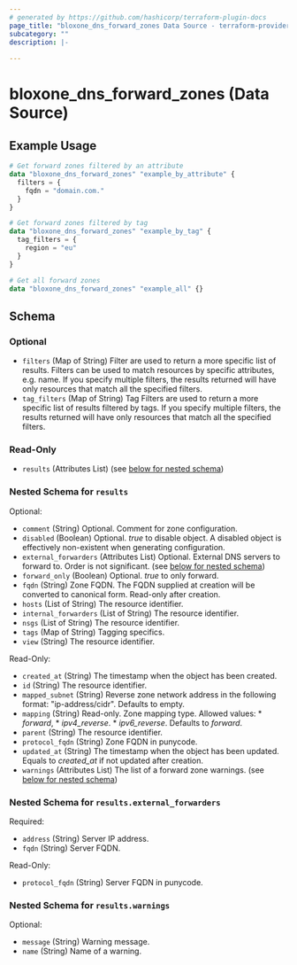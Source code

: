 ```yaml
---
# generated by https://github.com/hashicorp/terraform-plugin-docs
page_title: "bloxone_dns_forward_zones Data Source - terraform-provider-bloxone"
subcategory: ""
description: |-
  
---
```


# bloxone_dns_forward_zones (Data Source)



## Example Usage

```terraform
# Get forward zones filtered by an attribute
data "bloxone_dns_forward_zones" "example_by_attribute" {
  filters = {
    fqdn = "domain.com."
  }
}

# Get forward zones filtered by tag
data "bloxone_dns_forward_zones" "example_by_tag" {
  tag_filters = {
    region = "eu"
  }
}

# Get all forward zones
data "bloxone_dns_forward_zones" "example_all" {}
```

<!-- schema generated by tfplugindocs -->
## Schema

### Optional

- `filters` (Map of String) Filter are used to return a more specific list of results. Filters can be used to match resources by specific attributes, e.g. name. If you specify multiple filters, the results returned will have only resources that match all the specified filters.
- `tag_filters` (Map of String) Tag Filters are used to return a more specific list of results filtered by tags. If you specify multiple filters, the results returned will have only resources that match all the specified filters.

### Read-Only

- `results` (Attributes List) (see [below for nested schema](#nestedatt--results))

<a id="nestedatt--results"></a>
### Nested Schema for `results`

Optional:

- `comment` (String) Optional. Comment for zone configuration.
- `disabled` (Boolean) Optional. _true_ to disable object. A disabled object is effectively non-existent when generating configuration.
- `external_forwarders` (Attributes List) Optional. External DNS servers to forward to. Order is not significant. (see [below for nested schema](#nestedatt--results--external_forwarders))
- `forward_only` (Boolean) Optional. _true_ to only forward.
- `fqdn` (String) Zone FQDN. The FQDN supplied at creation will be converted to canonical form.  Read-only after creation.
- `hosts` (List of String) The resource identifier.
- `internal_forwarders` (List of String) The resource identifier.
- `nsgs` (List of String) The resource identifier.
- `tags` (Map of String) Tagging specifics.
- `view` (String) The resource identifier.

Read-Only:

- `created_at` (String) The timestamp when the object has been created.
- `id` (String) The resource identifier.
- `mapped_subnet` (String) Reverse zone network address in the following format: "ip-address/cidr". Defaults to empty.
- `mapping` (String) Read-only. Zone mapping type. Allowed values:  * _forward_,  * _ipv4_reverse_.  * _ipv6_reverse_.  Defaults to _forward_.
- `parent` (String) The resource identifier.
- `protocol_fqdn` (String) Zone FQDN in punycode.
- `updated_at` (String) The timestamp when the object has been updated. Equals to _created_at_ if not updated after creation.
- `warnings` (Attributes List) The list of a forward zone warnings. (see [below for nested schema](#nestedatt--results--warnings))

<a id="nestedatt--results--external_forwarders"></a>
### Nested Schema for `results.external_forwarders`

Required:

- `address` (String) Server IP address.
- `fqdn` (String) Server FQDN.

Read-Only:

- `protocol_fqdn` (String) Server FQDN in punycode.


<a id="nestedatt--results--warnings"></a>
### Nested Schema for `results.warnings`

Optional:

- `message` (String) Warning message.
- `name` (String) Name of a warning.
